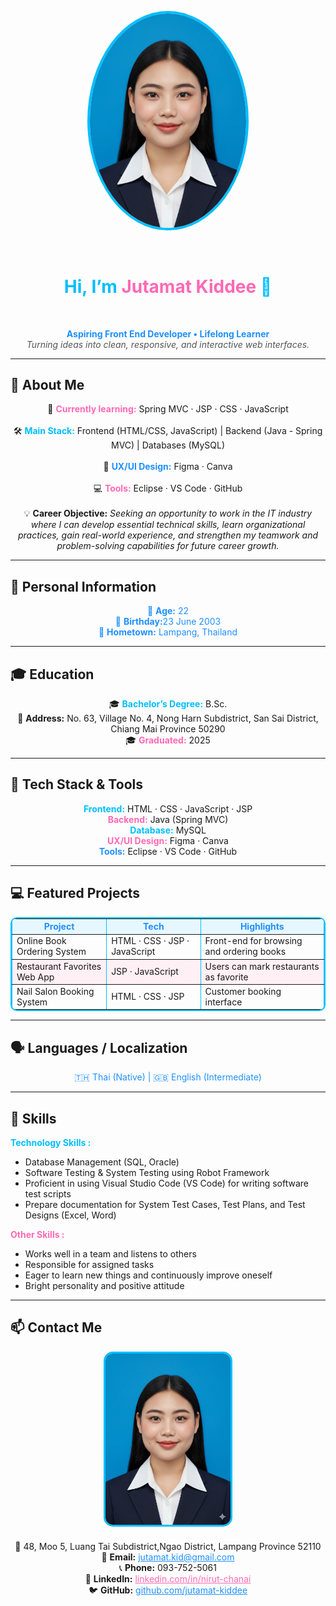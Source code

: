 <!-- Banner / Cover -->
<p align="center">
  <img src="image/imgaeNueng.jpg" width="250" 
       style="border-radius: 50%; border: 4px solid #00BFFF;" 
       alt="Profile"/>
</p><br/>

<h1 align="center" style="color:#00BFFF;">Hi, I’m <span style="color:#FF69B4;">Jutamat Kiddee</span> 👋</h1><br/>
<p align="center">
  <strong style="color:#1E90FF;">Aspiring Front End Developer • Lifelong Learner</strong><br/>
  <em style="color:#555;">Turning ideas into clean, responsive, and interactive web interfaces.</em>
</p>

---

## 🚀 About Me
<p align="center">
  🌱 <strong style="color:#FF69B4;">Currently learning:</strong> Spring MVC · JSP · CSS · JavaScript<br/><br/>
  🛠 <strong style="color:#00BFFF;">Main Stack:</strong> Frontend (HTML/CSS, JavaScript) | Backend (Java - Spring MVC) | Databases (MySQL)<br/><br/>
  🎨 <strong style="color:#1E90FF;">UX/UI Design:</strong> Figma · Canva<br/><br/>
  💻 <strong style="color:#FF69B4;">Tools:</strong> Eclipse · VS Code · GitHub<br/><br/>
  💡 <strong>Career Objective:</strong> 
  <em>Seeking an opportunity to work in the IT industry where I can develop essential technical skills, learn organizational practices, gain real-world experience, and strengthen my teamwork and problem-solving capabilities for future career growth.</em>
</p>

---

## 📝 Personal Information
<p align="center" style="color:#1E90FF;">
🎂 <strong>Age:</strong> 22<br/>
🎉 <strong>Birthday:</strong>23 June 2003<br/>
🏡 <strong>Hometown:</strong> Lampang, Thailand
</p>

---

## 🎓 Education
<p align="center">
🎓 <strong style="color:#00BFFF;">Bachelor’s Degree:</strong> B.Sc.<br/>
🏫 <strong>Address:</strong> No. 63, Village No. 4, Nong Harn Subdistrict, San Sai District, Chiang Mai Province 50290<br/>
🎓 <strong style="color:#FF69B4;">Graduated:</strong> 2025
</p>

---

## 🧰 Tech Stack & Tools
<p align="center">
<strong style="color:#00BFFF;">Frontend:</strong> HTML · CSS · JavaScript · JSP<br/>
<strong style="color:#FF69B4;">Backend:</strong> Java (Spring MVC)<br/>
<strong style="color:#00BFFF;">Database:</strong> MySQL<br/>
<strong style="color:#FF69B4;">UX/UI Design:</strong> Figma · Canva<br/>
<strong style="color:#1E90FF;">Tools:</strong> Eclipse · VS Code · GitHub
</p>

---

## 💻 Featured Projects
<table align="center" border="1" cellspacing="0" cellpadding="8" style="border:2px solid #00BFFF; border-radius:10px;">
<tr style="background-color:#E6F7FF; color:#1E90FF;">
<th>Project</th><th>Tech</th><th>Highlights</th>
</tr>
<tr>
<td>Online Book Ordering System</td>
<td>HTML · CSS · JSP · JavaScript</td>
<td>Front-end for browsing and ordering books</td>
</tr>
<tr style="background-color:#FFF0F5;">
<td>Restaurant Favorites Web App</td>
<td>JSP · JavaScript</td>
<td>Users can mark restaurants as favorite</td>
</tr>
<tr>
<td>Nail Salon Booking System</td>
<td>HTML · CSS · JSP</td>
<td>Customer booking interface</td>
</tr>
</table>

---

## 🗣 Languages / Localization
<p align="center" style="color:#1E90FF;">
🇹🇭 Thai (Native) | 🇬🇧 English (Intermediate)
</p>

---

## 📝 Skills

<strong style="color:#00BFFF;">Technology Skills :</strong>
- Database Management (SQL, Oracle)  
- Software Testing & System Testing using Robot Framework  
- Proficient in using Visual Studio Code (VS Code) for writing software test scripts  
- Prepare documentation for System Test Cases, Test Plans, and Test Designs (Excel, Word) 

<strong style="color:#FF69B4;">Other Skills :</strong>
- Works well in a team and listens to others  
- Responsible for assigned tasks  
- Eager to learn new things and continuously improve oneself  
- Bright personality and positive attitude  

---

## 📫 Contact Me
<p align="center">
  <img src="image/imgaeNueng.jpg" width="200" alt="Contact Image" 
       style="border-radius: 15px; margin-bottom: 20px; border: 3px solid #00BFFF;"/><br/>
  🏡 48, Moo 5, Luang Tai Subdistrict,Ngao District, Lampang Province 52110<br/>
  💌 <strong>Email:</strong> <a href="mailto:jutamat.kid@gmail.com" style="color:#1E90FF;">jutamat.kid@gmail.com</a><br/>
  📞 <strong>Phone:</strong> 093-752-5061<br/>
  💼 <strong>LinkedIn:</strong> <a href="https://linkedin.com/in/nirut-chanai" style="color:#FF69B4;">linkedin.com/in/nirut-chanai</a><br/>
  🐦 <strong>GitHub:</strong> <a href="https://github.com/jutamat-kiddee" style="color:#1E90FF;">github.com/jutamat-kiddee</a>
</p>
